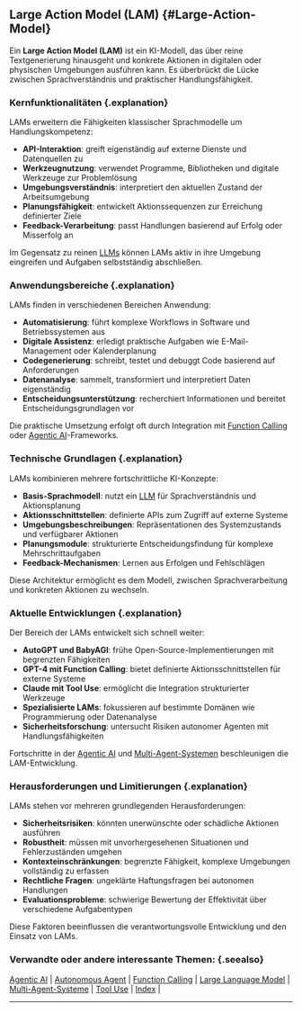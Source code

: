 ## Large Action Model (LAM) {#Large-Action-Model}

Ein **Large Action Model (LAM)** ist ein KI-Modell, das über reine Textgenerierung hinausgeht und konkrete Aktionen in digitalen oder physischen Umgebungen ausführen kann.
Es überbrückt die Lücke zwischen Sprachverständnis und praktischer Handlungsfähigkeit.

### Kernfunktionalitäten {.explanation}

LAMs erweitern die Fähigkeiten klassischer Sprachmodelle um Handlungskompetenz:

- **API-Interaktion**: greift eigenständig auf externe Dienste und Datenquellen zu
- **Werkzeugnutzung**: verwendet Programme, Bibliotheken und digitale Werkzeuge zur Problemlösung
- **Umgebungsverständnis**: interpretiert den aktuellen Zustand der Arbeitsumgebung
- **Planungsfähigkeit**: entwickelt Aktionssequenzen zur Erreichung definierter Ziele
- **Feedback-Verarbeitung**: passt Handlungen basierend auf Erfolg oder Misserfolg an

Im Gegensatz zu reinen [LLMs](#LLM) können LAMs aktiv in ihre Umgebung eingreifen und Aufgaben selbstständig abschließen.

### Anwendungsbereiche {.explanation}

LAMs finden in verschiedenen Bereichen Anwendung:

- **Automatisierung**: führt komplexe Workflows in Software und Betriebssystemen aus
- **Digitale Assistenz**: erledigt praktische Aufgaben wie E-Mail-Management oder Kalenderplanung
- **Codegenerierung**: schreibt, testet und debuggt Code basierend auf Anforderungen
- **Datenanalyse**: sammelt, transformiert und interpretiert Daten eigenständig
- **Entscheidungsunterstützung**: recherchiert Informationen und bereitet Entscheidungsgrundlagen vor

Die praktische Umsetzung erfolgt oft durch Integration mit [Function Calling](#Function-Calling) oder [Agentic AI](#Agentic-AI)-Frameworks.

### Technische Grundlagen {.explanation}

LAMs kombinieren mehrere fortschrittliche KI-Konzepte:

- **Basis-Sprachmodell**: nutzt ein [LLM](#LLM) für Sprachverständnis und Aktionsplanung
- **Aktionsschnittstellen**: definierte APIs zum Zugriff auf externe Systeme
- **Umgebungsbeschreibungen**: Repräsentationen des Systemzustands und verfügbarer Aktionen
- **Planungsmodule**: strukturierte Entscheidungsfindung für komplexe Mehrschrittaufgaben
- **Feedback-Mechanismen**: Lernen aus Erfolgen und Fehlschlägen

Diese Architektur ermöglicht es dem Modell, zwischen Sprachverarbeitung und konkreten Aktionen zu wechseln.

### Aktuelle Entwicklungen {.explanation}

Der Bereich der LAMs entwickelt sich schnell weiter:

- **AutoGPT und BabyAGI**: frühe Open-Source-Implementierungen mit begrenzten Fähigkeiten
- **GPT-4 mit Function Calling**: bietet definierte Aktionsschnittstellen für externe Systeme
- **Claude mit Tool Use**: ermöglicht die Integration strukturierter Werkzeuge
- **Spezialisierte LAMs**: fokussieren auf bestimmte Domänen wie Programmierung oder Datenanalyse
- **Sicherheitsforschung**: untersucht Risiken autonomer Agenten mit Handlungsfähigkeiten

Fortschritte in der [Agentic AI](#Agentic-AI) und [Multi-Agent-Systemen](#Multi-Agent-Systeme) beschleunigen die LAM-Entwicklung.

### Herausforderungen und Limitierungen {.explanation}

LAMs stehen vor mehreren grundlegenden Herausforderungen:

- **Sicherheitsrisiken**: könnten unerwünschte oder schädliche Aktionen ausführen
- **Robustheit**: müssen mit unvorhergesehenen Situationen und Fehlerzuständen umgehen
- **Kontexteinschränkungen**: begrenzte Fähigkeit, komplexe Umgebungen vollständig zu erfassen
- **Rechtliche Fragen**: ungeklärte Haftungsfragen bei autonomen Handlungen
- **Evaluationsprobleme**: schwierige Bewertung der Effektivität über verschiedene Aufgabentypen

Diese Faktoren beeinflussen die verantwortungsvolle Entwicklung und den Einsatz von LAMs.

### Verwandte oder andere interessante Themen: {.seealso}

[Agentic AI](#Agentic-AI) |
[Autonomous Agent](#Autonomous-Agent) |
[Function Calling](#Function-Calling) |
[Large Language Model](#Large-Language-Model) |
[Multi-Agent-Systeme](#Multi-Agent-Systeme) |
[Tool Use](#Tool-Use) |
[Index](#Index) |

----


